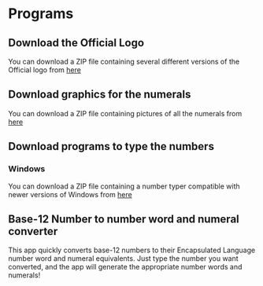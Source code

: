 # Programs

## Download the Official Logo

You can download a ZIP file containing several different versions of the Official
logo from [here](/elp-documentation/Elp-logo.zip)

## Download graphics for the numerals

You can download a ZIP file containing pictures of all the numerals from
[here](/elp-documentation/Elp-number-pics.zip)

## Download programs to type the numbers

### Windows

You can download a ZIP file containing a number typer compatible with newer versions
of Windows from [here](/elp-documentation/Elp-Win-NumberTyper.zip)

## Base-12 Number to number word and numeral converter

This app quickly converts base-12 numbers to their Encapsulated Language number word
and numeral equivalents. 
Just type the number you want converted, and the app will generate the
appropriate number words and numerals!

<NumberToIpa/>

